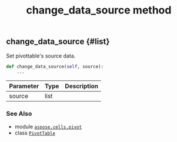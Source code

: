 ﻿---
title: change_data_source method
second_title: Aspose.Cells for Python via .NET API References
description: 
type: docs
weight: 60
url: /aspose.cells.pivot/pivottable/change_data_source/
is_root: false
---

## change_data_source {#list}

Set pivottable's source data.



```python
def change_data_source(self, source):
    ...
```


| Parameter | Type | Description |
| :- | :- | :- |
| source | list |  |



### See Also
* module [`aspose.cells.pivot`](../../)
* class [`PivotTable`](/cells/python-net/aspose.cells.pivot/pivottable)
